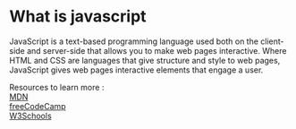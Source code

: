 # What is javascript

JavaScript is a text-based programming language used both on the client-side and server-side that allows you to make web pages interactive. Where HTML and CSS are languages that give structure and style to web pages, JavaScript gives web pages interactive elements that engage a user.

Resources to learn more :<br/>
[MDN](https://developer.mozilla.org/en-US/docs/Web/JavaScript)<br/>
[freeCodeCamp](https://www.freecodecamp.org/news/what-is-javascript-definition-of-js/) <br/>
[W3Schools](https://www.w3schools.com/whatis/whatis_js.asp)
